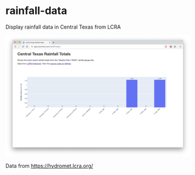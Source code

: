 # rainfall-data

Display rainfall data in Central Texas from LCRA

![Rainfall Data](https://github.com/koverholt/rainfall-data/blob/master/images/rainfall-totals.png?raw=true)

Data from https://hydromet.lcra.org/
